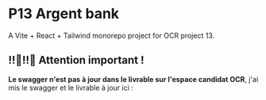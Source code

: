 # P13 Argent bank

A Vite + React + Tailwind monorepo project for OCR project 13.

## ‼️🔴‼️🔴 Attention important !
**Le swagger n'est pas à jour dans le livrable sur l'espace candidat OCR**, j'ai mis le swagger et le livrable à jour ici : 
